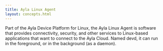```yaml
---
title: Ayla Linux Agent
layout: concepts.html
---
```


Part of the Ayla Device Platform for Linux, the Ayla Linux Agent is software that provides connectivity, security, and other services to Linux-based applications that want to connect to the Ayla Cloud. Named devd, it can run in the foreground, or in the background (as a daemon). 